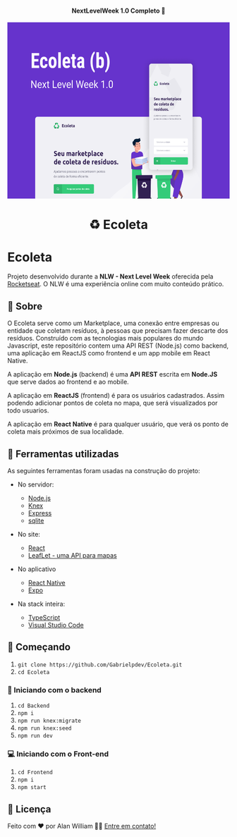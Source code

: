 <h4 align="center">
NextLevelWeek 1.0 Completo 🚀
</h4>

<center>
<img height="400" width="600" src="./ecoleta_capa.png"/>
</center>

<h1 align="center">
♻ Ecoleta
</h1>

# Ecoleta

Projeto desenvolvido durante a **NLW - Next Level Week** oferecida pela [Rocketseat][rockeseat].
O NLW é uma experiência online com muito conteúdo prático.

## 📜 Sobre

O Ecoleta serve como um Marketplace, uma conexão entre empresas ou entidade que coletam resíduos, à pessoas que precisam fazer descarte dos resíduos. Construído com as tecnologias mais populares do mundo Javascript, este repositório contem uma API REST (Node.js) como backend, uma aplicação em ReactJS como frontend e um app mobile em React Native.

A aplicação em **Node.js** (backend) é uma **API REST** escrita em **Node.JS** que serve dados ao frontend e ao mobile.

A aplicação em **ReactJS** (frontend) é para os usuários cadastrados. Assim podendo adicionar pontos de coleta no mapa, que será visualizados por todo usuarios.

A aplicação em **React Native** é para qualquer usuário, que verá os ponto de coleta mais próximos de sua localidade.

## 🧰  Ferramentas utilizadas

As seguintes ferramentas foram usadas na construção do projeto:

- No servidor:
  - [Node.js][nodejs]
  - [Knex][knex]
  - [Express][express]
  - [sqlite][sqlite]

- No site:
  - [React][reactjs]
  - [LeafLet - uma API para mapas][leaflet]

- No aplicativo
  - [React Native][rn]
  - [Expo][expo]

- Na stack inteira:
  - [TypeScript][typescript]
  - [Visual Studio Code][vscode]

## :rocket: Começando

1. ``git clone https://github.com/Gabrielpdev/Ecoleta.git``
2. ``cd Ecoleta``

### :rocket: Iniciando com o backend

1. ``cd Backend``
2. ``npm i``
3. ``npm run knex:migrate``
4. ``npm run knex:seed``
5. ``npm run dev``

### 💻 Iniciando com o Front-end

1. ``cd Frontend``
2. ``npm i``
3. ``npm start``

## 📝 Licença

Feito com ❤️ por Alan William 👋🏽 [Entre em contato!](https://www.linkedin.com/in/alan-william-duarte-716ab3b1/)

[rockeseat]:https://rocketseat.com.br/
[leaflet]:https://leafletjs.com/
[sqlite]:https://www.sqlite.org/index.html
[express]: https://expressjs.com/
[nodejs]: https://nodejs.org/
[typescript]: https://www.typescriptlang.org/
[expo]: https://expo.io/
[reactjs]: https://reactjs.org
[rn]: https://facebook.github.io/react-native/
[vscode]: https://code.visualstudio.com/
[license]: https://opensource.org/licenses/MIT
[rs]: https://rocketseat.com.br
[knex]:http://knexjs.org/

